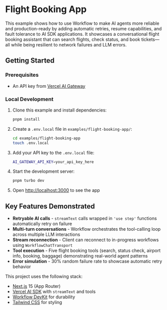 # Flight Booking App

This example shows how to use Workflow to make AI agents more reliable and production-ready by adding automatic retries, resume capabilities, and fault tolerance to AI SDK applications. It showcases a conversational flight booking assistant that can search flights, check status, and book tickets—all while being resilient to network failures and LLM errors.

## Getting Started

### Prerequisites

- An API key from [Vercel AI Gateway](https://vercel.com/d?to=%2F%5Bteam%5D%2F%7E%2Fai&title=Go+to+AI+Gateway)

### Local Development

1. Clone this example and install dependencies:

   ```bash
   pnpm install
   ```

2. Create a `.env.local` file in `examples/flight-booking-app/`:

   ```bash
   cd examples/flight-booking-app
   touch .env.local
   ```

3. Add your API key to the `.env.local` file:

   ```bash
   AI_GATEWAY_API_KEY=your_api_key_here
   ```

4. Start the development server:

   ```bash
   pnpm turbo dev
   ```

5. Open [http://localhost:3000](http://localhost:3000) to see the app

## Key Features Demonstrated

- **Retryable AI calls** - `streamText` calls wrapped in `'use step'` functions automatically retry on failure
- **Multi-turn conversations** - Workflow orchestrates the tool-calling loop across multiple LLM interactions
- **Stream reconnection** - Client can reconnect to in-progress workflows using `WorkflowChatTransport`
- **Tool execution** - Five flight booking tools (search, status check, airport info, booking, baggage) demonstrating real-world agent patterns
- **Error simulation** - 30% random failure rate to showcase automatic retry behavior

This project uses the following stack:

- [Next.js](https://nextjs.org) 15 (App Router)
- [Vercel AI SDK](https://ai-sdk.dev/docs) with `streamText` and tools
- [Workflow DevKit](https://useworkflow.dev) for durability
- [Tailwind CSS](https://tailwindcss.com) for styling
